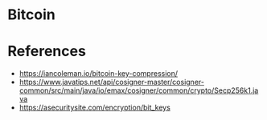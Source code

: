 # Bitcoin 

# References

- https://iancoleman.io/bitcoin-key-compression/
- https://www.javatips.net/api/cosigner-master/cosigner-common/src/main/java/io/emax/cosigner/common/crypto/Secp256k1.java
- https://asecuritysite.com/encryption/bit_keys

